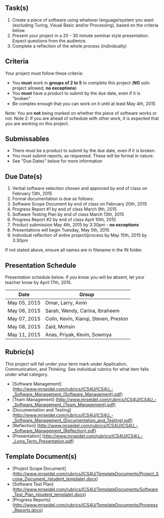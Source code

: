 Task(s)
-------
1. Create a piece of software using whatever language/system you want (excluding Turing, Visual Basic and/or Processing), based on the criteria below.
2. Present your project in a 20 - 30 minute seminar style presentation. Expect questions from the audience.
3. Complete a reflection of the whole process (individually)

Criteria
--------
Your project must follow these criteria:
* You **must** work in **groups of 2 to 5** to complete this project (**NO** solo project allowed, **no exceptions**)
* You **must** have a product to submit by the due date, even if it is "broken"
* Be complex enough that you can work on it until at least May 4th, 2015

Note: You are **not** being marked on whether the piece of software works or not.
Note 2: If you are ahead of schedule with other work, it is expected that you are working on this project.

Submissables
------------
* There must be a product to submit by the due date, even if it is broken.
* You must submit reports, as requested. These will be formal in nature.
* See "Due Dates" below for more information

Due Date(s)
----------
1. Verbal software selection chosen and approved by end of class on February 13th, 2015
2. Formal documentation is due as follows:
  1. Software Scope Document by end of class on February 20th, 2015
  2. Progress Report #1 by end of class March 9th, 2015
  3. Software Testing Plan by end of class March 13th, 2015
  4. Progress Report #2 by end of class April 10th, 2015
3. Product submission May 4th, 2015 by 3:30pm - **no exceptions**
4. Presentations will begin Tuesday, May 5th, 2015
5. Individual reflection of entire project/process by May 15th, 2015 by 3:30pm

If not stated above, ensure all names are in filename in the IN folder.

Presentation Schedule
----------------------
Presentation schedule below. If you know you will be absent, let your teacher know by April 17th, 2015.

| Date | Group |
|------|-------|
| May 05, 2015 | Omar, Larry, Amin |
| May 06, 2015 | Sarah, Wendy, Carina, Ibraheem |
| May 07, 2015 | Colin, Kevin, Xianqi, Steven, Preston |
| May 08, 2015 | Zaid, Mohsin |
| May 11, 2015 | Anas, Priyak, Kevin, Sowmya |


Rubric(s)
---------
This project will fall under your term mark under Application, Communication, and Thinking. See individual rubrics for what item falls under what category.
* [Software Management] (http://www.mrseidel.com/rubrics/ICS4U/ICS4U_-_Software_Management_(Software_Management).pdf)
* [Team Management] (http://www.mrseidel.com/rubrics/ICS4U/ICS4U_-_Software_Management_(Team_Management).pdf)
* [Documentation and Testing] (http://www.mrseidel.com/rubrics/ICS4U/ICS4U_-_Software_Management_(Documentation_and_Testing).pdf)
* [Reflection] (http://www.mrseidel.com/rubrics/ICS4U/ICS4U_-_Software_Management_(Reflection).pdf)
* [Presentation] (http://www.mrseidel.com/rubrics/ICS4U/ICS4U_-_Long_Term_Presentation.pdf)

Template Document(s)
--------------------
* [Project Scope Document] (http://www.mrseidel.com/rubrics/ICS4U/TemplateDocuments/Project_Scope_Document_(student_template).docx)
* [Software Test Plan] (http://www.mrseidel.com/rubrics/ICS4U/TemplateDocuments/Software_Test_Plan_(student_template).docx)
* [Progress Reports] (http://www.mrseidel.com/rubrics/ICS4U/TemplateDocuments/Progress_Reports.docx)
